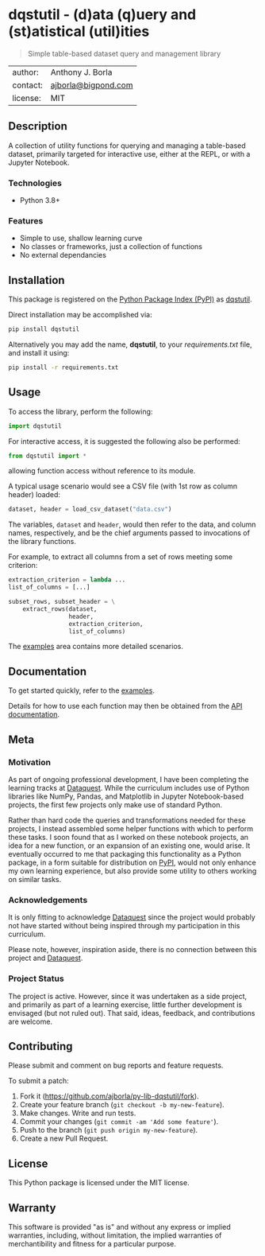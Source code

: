 # dqstutil - (d)ata (q)uery and (st)atistical (util)ities
> Simple table-based dataset query and management library

|||
| :---     | :--- |
| author:  | Anthony J. Borla |
| contact: | [ajborla@bigpond.com](ajborla@bigpond.com) |
| license: | MIT |

## Description
A collection of utility functions for querying and managing a table-based dataset, primarily
targeted for interactive use, either at the REPL, or with a Jupyter Notebook.

### Technologies
- Python 3.8+

### Features
- Simple to use, shallow learning curve
- No classes or frameworks, just a collection of functions
- No external dependancies

## Installation
This package is registered on the [Python Package Index (PyPI)](https://pypi.python.org)
as [dqstutil](https://pypi.python.org/pypi/dqstutil).

Direct installation may be accomplished via:

```sh
pip install dqstutil
```

Alternatively you may add the name, **dqstutil**, to your *requirements.txt* file, and
install it using:

```sh
pip install -r requirements.txt
```

## Usage
To access the library, perform the following:

```python
import dqstutil
```

For interactive access, it is suggested the following also be performed:

```python
from dqstutil import *
```

allowing function access without reference to its module.

A typical usage scenario would see a CSV file (with 1st row as column header) loaded:

```python
dataset, header = load_csv_dataset("data.csv")
```

The variables, `dataset` and `header`, would then refer to the data, and column names,
respectively, and be the chief arguments passed to invocations of the library functions.

For example, to extract all columns from a set of rows meeting some criterion:

```python
extraction_criterion = lambda ...
list_of_columns = [...]

subset_rows, subset_header = \
    extract_rows(dataset,
                 header,
                 extraction_criterion,
                 list_of_columns)
```

The [examples](https://github.com/ajborla/py-lib-dqstutil/examples/) area contains more detailed scenarios.

## Documentation
To get started quickly, refer to the [examples](https://github.com/ajborla/py-lib-dqstutil/examples/).

Details for how to use each function may then be obtained from the [API documentation](https://ajborla.github.io/py-lib-dqstutil/).

## Meta
### Motivation
As part of ongoing professional development, I have been completing the learning tracks
at [Dataquest](https://www.dataquest.io/). While the curriculum includes use of Python
libraries like NumPy, Pandas, and Matplotlib in Jupyter Notebook-based projects, the first
few projects only make use of standard Python.

Rather than hard code the queries and transformations needed for these projects, I instead
assembled some helper functions with which to perform these tasks. I soon found that as I
worked on these notebook projects, an idea for a new function, or an expansion of an
existing one, would arise. It eventually occurred to me that packaging this functionality
as a Python package, in a form suitable for distribution on [PyPI](https://pypi.python.org),
would not only enhance my own learning experience, but also provide some utility to others
working on similar tasks.

### Acknowledgements
It is only fitting to acknowledge [Dataquest](https://www.dataquest.io/) since the project
would probably not have started without being inspired through my participation in this
curriculum.

Please note, however, inspiration aside, there is no connection between this project and
[Dataquest](https://www.dataquest.io/).

### Project Status
The project is active. However, since it was undertaken as a side project, and primarily as
part of a learning exercise, little further development is envisaged (but not ruled out). That
said, ideas, feedback, and contributions are welcome.

## Contributing
Please submit and comment on bug reports and feature requests.

To submit a patch:

1. Fork it (https://github.com/ajborla/py-lib-dqstutil/fork).
2. Create your feature branch (`git checkout -b my-new-feature`).
3. Make changes. Write and run tests.
4. Commit your changes (`git commit -am 'Add some feature'`).
5. Push to the branch (`git push origin my-new-feature`).
6. Create a new Pull Request.

## License
This Python package is licensed under the MIT license.

## Warranty
This software is provided "as is" and without any express or implied
warranties, including, without limitation, the implied warranties of
merchantibility and fitness for a particular purpose.
